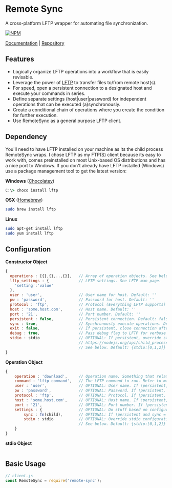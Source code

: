 # Remote Sync

A cross-platform LFTP wrapper for automating file synchronization.

[![NPM](https://nodei.co/npm/remote-sync.png)](https://nodei.co/npm/remote-sync/)

[Documentation](http://kurtlocker.github.io/remote-sync) | [Repository](https://github.com/kurtlocker/remote-sync)

## Features
- Logically organize LFTP operations into a workflow that is easily revisable.
- Leverage the power of [LFTP](http://lftp.yar.ru/lftp-man.html) to transfer files to/from remote host(s).
- For speed, open a persistent connection to a designated host and execute your commands in series.
- Define separate settings (host|user|password) for independent operations that can be executed (a)synchronously.
- Create a conditional chain of operations where you create the condition for further execution.
- Use RemoteSync as a general purpose LFTP client.

## Dependency
You'll need to have LFTP installed on your machine as its the child process RemoteSync wraps. I chose LFTP as my FTP(S) client because its easy to work with, comes preinstalled on most Unix-based OS distributions and has a nice port to Windows. If you don't already have LFTP installed (Windows) use a package management tool to get the latest version:

**Windows** ([Chocolatey](https://chocolatey.org/))
```cmd
C:\> choco install lftp
```
**OSX** ([Homebrew](http://brew.sh/))
```bash
sudo brew install lftp
```
**Linux**
```bash
sudo apt-get install lftp
sudo yum install lftp
```
## Configuration
**Constructor Object**
```js
{
  operations : [{},{},..,{}],   // Array of operation objects. See below. 
  lftp_settings : {             // LFTP settings. See LFTP man page.
    'setting':'value'
  },
  user : 'user',                // User name for host. Default: ''
  pw : 'password',              // Password for host. Default: ''
  protocol : 'ftp',             // Protocol (Everything LFTP supports) Default: ftp
  host : 'some.host.com',       // Host name. Default: ''
  port : '21',                  // Port number. Default: ''
  persistent : false,           // Persistent connection. Default: false
  sync : true,                  // Synchronously execute operations. Default: false
  exit : false,                 // If persistent, close connection after operations finish. Default: false
  debug : true,                 // Pass debug flag to LFTP for verbose logging. Default: false
  stdio : stdio                 // OPTIONAL: If persistent, override stdio configuration of child process 
                                // https://nodejs.org/api/child_process.html#child_process_options_stdio
                                // See below. Default: {stdio:[0,1,2]}
}
```
**Operation Object**
```js
{
    operation : 'download',     // Operation name. Something that relates to the command.
    command : 'lftp command',   // The LFTP command to run. Refer to man page.
    user : 'user',              // OPTIONAL: User name. If !persistent, overrides constructor value.
    pw : 'password',            // OPTIONAL: Password. If !persistent, overrides constructor value.
    protocol : 'ftp',           // OPTIONAL: Protocol. If !persistent, overrides constructor value.
    host : 'some.host.com',     // OPTIONAL: Host name. If !persistent, overrides constructor value.
    port : '21',                // OPTIONAL: Port number. If !persistent, overrides constructor value.
    settings : {                // OPTIONAL: Do stuff based on configuration.
        sync : fn(child),       // OPTIONAL: If !persistent and sync = true, call fn(child) on finish.
        stdio : stdio           // OPTIONAL: Override stdio configuration of child process
                                // See below. Default: {stdio:[0,1,2]}
    }
}
```
**stdio Object**
```js
```
## Basic Usage
```js
// client.js
const RemoteSync = require('remote-sync');
```